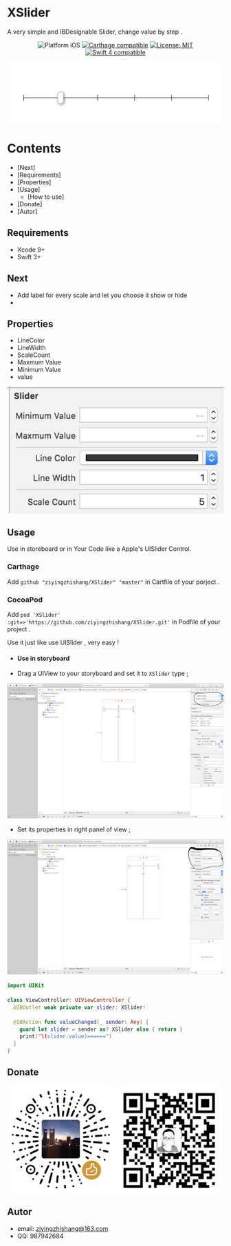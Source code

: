 # XSlider
A very simple and IBDesignable Slider, change value by step .
<p align="center">
<img src="https://img.shields.io/badge/platform-iOS-blue.svg?style=flat" alt="Platform iOS" />
<a href="https://github.com/Carthage/Carthage"><img src="https://img.shields.io/badge/Carthage-compatible-4BC51D.svg?style=flat" alt="Carthage compatible" /></a>
<a href="https://raw.githubusercontent.com/xmartlabs/Eureka/master/LICENSE"><img src="http://img.shields.io/badge/license-MIT-blue.svg?style=flat" alt="License: MIT" /></a>
<a href="https://developer.apple.com/swift"><img src="https://img.shields.io/badge/swift4-compatible-4BC51D.svg?style=flat" alt="Swift 4 compatible" /></a>
</p>

<p align="center">
<img src="images/result.png">
</p>

# Contents
* [Next]
* [Requirements]
* [Properties]
* [Usage]
  + [How to use]
* [Donate]
* [Autor]
## Requirements
* Xcode 9+
* Swift 3+
## Next
- Add label for every scale and let you choose it show or hide
-
## Properties
- LineColor
- LineWidth
- ScaleCount
- Maxmum Value
- Minimum Value
- value
<p align="center">
<img src="images/features.png"/>
</p>

## Usage
  Use in storeboard or in Your Code like a Apple's UISlider Control.

### Carthage
  Add ``` github "ziyingzhishang/XSlider" "master" ``` in Cartfile of your porject .
### CocoaPod
Add ``` pod 'XSlider' :git=>'https://github.com/ziyingzhishang/XSlider.git' ``` in Podfile of your project .

Use it just like use UISlider , very easy !

- #### Use in storyboard
+ Drag a UIView to your storyboard and set it to ```XSlider```  type ;
<p align='center'>
<img src="images/storyboard.png" />
</p>

+ Set its properties in right panel of view ;
<p align='center'>
<img src="images/storyboard2.png" />
</p>

```swift
import UIKit

class ViewController: UIViewController {
  @IBOutlet weak private var slider: XSlider!

  @IBAction func valueChanged(_ sender: Any) {
    guard let slider = sender as? XSlider else { return }
    print("\(slider.value)======")
  }
}
```
## Donate
![wechat](images/wechat.png)
![alipay](images/alipay.png)

## Autor
- email: ziyingzhishang@163.com
- QQ: 987942684



